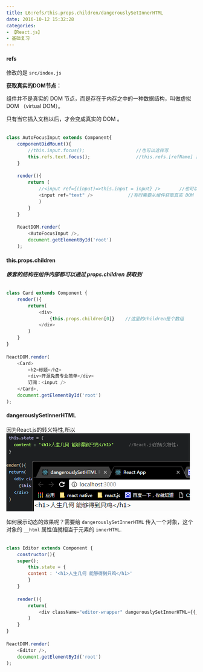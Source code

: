 ```yaml
---
title: L6:refs/this.props.children/dangerouslySetInnerHTML
date: 2016-10-12 15:32:28
categories:
- 【React.js】
- 基础复习
---
```



#### refs

修改的是 `src/index.js` 

<b>获取真实的DOM节点：</b>

组件并不是真实的 DOM 节点，而是存在于内存之中的一种数据结构，叫做虚拟 DOM （virtual DOM）。

只有当它插入文档以后，才会变成真实的 DOM 。

<!--more-->


```javascript

class AutoFocusInput extends Component{
    componentDidMount(){
        //this.input.focus();                   //也可以这样写
        this.refs.text.focus();                 //this.refs.[refName] 就会返回这个真实的 DOM 节点。
    }
    
    render(){
        return (
            //<input ref={(input)=>this.input = input} />       //也可以这样写
            <input ref="text" />             //有时需要从组件获取真实 DOM 的节点，这时就要用到 ref 属性
            )
        }
    }
    
    ReactDOM.render(
        <AutoFocusInput />,
        document.getElementById('root')
    );

```



#### this.props.children

<b>*嵌套的结构在组件内部都可以通过 props.children 获取到*</b>

```javascript

class Card extends Component {
    render(){
        return(
            <div>
                {this.props.children[0]}    //这里的children是个数组     
            </div>
        )
    }
}

ReactDOM.render(
    <Card>
        <h2>标题</h2>
        <div>开源免费专业简单</div>
        订阅：<input />
    </Card>,
    document.getElementById('root')
);

```


#### dangerouslySetInnerHTML

因为React.js的转义特性,所以 ![](/assets/rj/3.png)

如何展示动态的效果呢？需要给 `dangerouslySetInnerHTML` 传入一个对象，这个对象的 `__html` 属性值就相当于元素的 `innerHTML`.


```javascript

class Editor extends Component {
    constructor(){
    super();
        this.state = {
        content : '<h1>人生几何 能够得到只鸡</h1>'      
        }
    }
    
    render(){
        return(
            <div className="editor-wrapper" dangerouslySetInnerHTML={{__html:this.state.content}}></div>
        )
    }
}

ReactDOM.render(
    <Editor />,
    document.getElementById('root')
);

```









